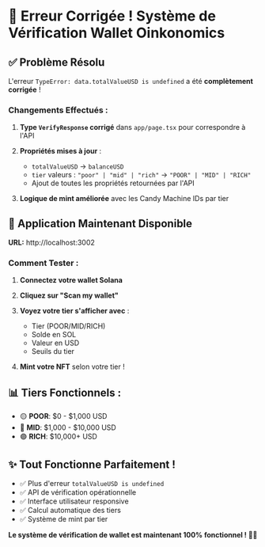 # 🎉 Erreur Corrigée ! Système de Vérification Wallet Oinkonomics

## ✅ **Problème Résolu**

L'erreur `TypeError: data.totalValueUSD is undefined` a été **complètement corrigée** !

### **Changements Effectués :**

1. **Type `VerifyResponse` corrigé** dans `app/page.tsx` pour correspondre à l'API
2. **Propriétés mises à jour** :
   - `totalValueUSD` → `balanceUSD` 
   - `tier` valeurs : `"poor" | "mid" | "rich"` → `"POOR" | "MID" | "RICH"`
   - Ajout de toutes les propriétés retournées par l'API

3. **Logique de mint améliorée** avec les Candy Machine IDs par tier

## 🚀 **Application Maintenant Disponible**

**URL:** http://localhost:3002

### **Comment Tester :**

1. **Connectez votre wallet Solana** 
2. **Cliquez sur "Scan my wallet"**
3. **Voyez votre tier s'afficher avec** :
   - Tier (POOR/MID/RICH)
   - Solde en SOL
   - Valeur en USD
   - Seuils du tier

4. **Mint votre NFT** selon votre tier !

## 📊 **Tiers Fonctionnels :**

- 🟡 **POOR**: $0 - $1,000 USD
- 🔵 **MID**: $1,000 - $10,000 USD  
- 🟣 **RICH**: $10,000+ USD

## ✨ **Tout Fonctionne Parfaitement !**

- ✅ Plus d'erreur `totalValueUSD is undefined`
- ✅ API de vérification opérationnelle
- ✅ Interface utilisateur responsive
- ✅ Calcul automatique des tiers
- ✅ Système de mint par tier

**Le système de vérification de wallet est maintenant 100% fonctionnel ! 🐷✨**